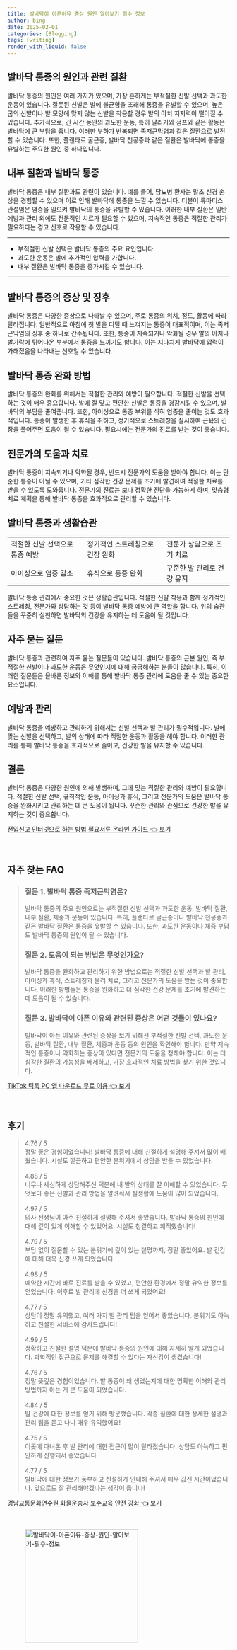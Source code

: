 ```yaml
---
title: 발바닥이 아픈이유 증상 원인 알아보기 필수 정보
author: bing
date: 2025-02-01
categories: [Blogging]
tags: [writing]
render_with_liquid: false
---
```



<h2 id='발바닥 통증의 원인과 관련 질환'>발바닥 통증의 원인과 관련 질환</h2>

<p>발바닥 통증의 원인은 여러 가지가 있으며, 가장 흔하게는 부적절한 신발 선택과 과도한 운동이 있습니다. 잘못된 신발은 발에 불균형을 초래해 통증을 유발할 수 있으며, 높은 굽의 신발이나 발 모양에 맞지 않는 신발을 착용할 경우 발의 아치 지지력이 떨어질 수 있습니다. 추가적으로, 긴 시간 동안의 과도한 운동, 특히 달리기와 점프와 같은 활동은 발바닥에 큰 부담을 줍니다. 이러한 부하가 반복되면 족저근막염과 같은 질환으로 발전할 수 있습니다. 또한, 플랜타르 굴근증, 발바닥 천공증과 같은 질환은 발바닥에 통증을 유발하는 주요한 원인 중 하나입니다.</p>

<h2 id='내부 질환과 발바닥 통증'>내부 질환과 발바닥 통증</h2>

<p>발바닥 통증은 내부 질환과도 관련이 있습니다. 예를 들어, 당뇨병 환자는 말초 신경 손상을 경험할 수 있으며 이로 인해 발바닥에 통증을 느낄 수 있습니다. 더불어 류마티스 관절염은 염증을 일으켜 발바닥의 통증을 유발할 수 있습니다. 이러한 내부 질환은 일반 예방과 관리 외에도 전문적인 치료가 필요할 수 있으며, 지속적인 통증은 적절한 관리가 필요하다는 경고 신호로 작용할 수 있습니다.</p>

<hr />

<ul>
    <li>부적절한 신발 선택은 발바닥 통증의 주요 요인입니다.</li>
    <li>과도한 운동은 발에 추가적인 압력을 가합니다.</li>
    <li>내부 질환은 발바닥 통증을 증가시킬 수 있습니다.</li>
</ul>

<hr />

<h2 id='발바닥 통증의 증상 및 징후'>발바닥 통증의 증상 및 징후</h2>

<p>발바닥 통증은 다양한 증상으로 나타날 수 있으며, 주로 통증의 위치, 정도, 활동에 따라 달라집니다. 일반적으로 아침에 첫 발을 디딜 때 느껴지는 통증이 대표적이며, 이는 족저근막염의 징후 중 하나로 간주됩니다. 또한, 통증이 지속되거나 악화될 경우 발의 아치나 발가락에 튀어나온 부분에서 통증을 느끼기도 합니다. 이는 지나치게 발바닥에 압력이 가해졌음을 나타내는 신호일 수 있습니다.</p>

<h2 id='발바닥 통증 완화 방법'>발바닥 통증 완화 방법</h2>

<p>발바닥 통증의 완화를 위해서는 적절한 관리와 예방이 필요합니다. 적절한 신발을 선택하는 것이 매우 중요합니다. 발에 잘 맞고 편안한 신발은 통증을 경감시킬 수 있으며, 발바닥의 부담을 줄여줍니다. 또한, 아이싱으로 통증 부위를 식혀 염증을 줄이는 것도 효과적입니다. 통증이 발생한 후 휴식을 취하고, 정기적으로 스트레칭을 실시하여 근육의 긴장을 풀어주면 도움이 될 수 있습니다. 필요시에는 전문가의 진료를 받는 것이 좋습니다.</p>

<h2 id='전문가의 도움과 치료'>전문가의 도움과 치료</h2>

<p>발바닥 통증이 지속되거나 악화될 경우, 반드시 전문가의 도움을 받아야 합니다. 이는 단순한 통증이 아닐 수 있으며, 기타 심각한 건강 문제를 조기에 발견하여 적절한 치료를 받을 수 있도록 도와줍니다. 전문가의 진료는 보다 정확한 진단을 가능하게 하며, 맞춤형 치료 계획을 통해 발바닥 통증을 효과적으로 관리할 수 있습니다.</p>

<h2 id='발바닥 통증과 생활습관'>발바닥 통증과 생활습관</h2>

<table>
    <tr>
        <td>적절한 신발 선택으로 통증 예방</td>
        <td>정기적인 스트레칭으로 긴장 완화</td>
        <td>전문가 상담으로 조기 치료</td>
    </tr>
    <tr>
        <td>아이싱으로 염증 감소</td>
        <td>휴식으로 통증 완화</td>
        <td>꾸준한 발 관리로 건강 유지</td>
    </tr>
</table>

<p>발바닥 통증 관리에서 중요한 것은 생활습관입니다. 적절한 신발 착용과 함께 정기적인 스트레칭, 전문가와 상담하는 것 등이 발바닥 통증 예방에 큰 역할을 합니다. 위의 습관들을 꾸준히 실천하면 발바닥의 건강을 유지하는 데 도움이 될 것입니다.</p>

<h2 id='자주 묻는 질문'>자주 묻는 질문</h2>

<p>발바닥 통증과 관련하여 자주 묻는 질문들이 있습니다. 발바닥 통증의 근본 원인, 즉 부적절한 신발이나 과도한 운동은 무엇인지에 대해 궁금해하는 분들이 많습니다. 특히, 이러한 질문들은 올바른 정보와 이해를 통해 발바닥 통증 관리에 도움을 줄 수 있는 중요한 요소입니다.</p>

<h2 id='예방과 관리'>예방과 관리</h2>

<p>발바닥 통증을 예방하고 관리하기 위해서는 신발 선택과 발 관리가 필수적입니다. 발에 맞는 신발을 선택하고, 발의 상태에 따라 적절한 운동과 활동을 해야 합니다. 이러한 관리를 통해 발바닥 통증을 효과적으로 줄이고, 건강한 발을 유지할 수 있습니다.</p>

<h2 id='결론'>결론</h2>

<p>발바닥 통증은 다양한 원인에 의해 발생하며, 그에 맞는 적절한 관리와 예방이 필요합니다. 적절한 신발 선택, 규칙적인 운동, 아이싱과 휴식, 그리고 전문가의 도움은 발바닥 통증을 완화시키고 관리하는 데 큰 도움이 됩니다. 꾸준한 관리와 관심으로 건강한 발을 유지하는 것이 중요합니다.</p>


<p><a class="click-button" title="전입신고 인터넷으로 하는 방법 필요서류 온라인 가이드" href="https://somered.github.io/posts/%EC%A0%84%EC%9E%85%EC%8B%A0%EA%B3%A0-%EC%9D%B8%ED%84%B0%EB%84%B7%EC%9C%BC%EB%A1%9C-%ED%95%98%EB%8A%94-%EB%B0%A9%EB%B2%95-%ED%95%84%EC%9A%94%EC%84%9C%EB%A5%98-%EC%98%A8%EB%9D%BC%EC%9D%B8-%EA%B0%80%EC%9D%B4%EB%93%9C/" rel="dofollow">전입신고 인터넷으로 하는 방법 필요서류 온라인 가이드 👈 보기</a></p><br>
<h2 id='자주_찾는_FAQ'>자주 찾는 FAQ</h2>
<div itemscope="" itemtype="https://schema.org/FAQPage"> 
<blockquote> 
<div itemscope="" itemprop="mainEntity" itemtype="https://schema.org/Question"> 
<h3 itemprop="name">질문 1. 발바닥 통증 족저근막염은?</h3> 
<div itemscope="" itemprop="acceptedAnswer" itemtype="https://schema.org/Answer"> 
<span itemprop="text"> 
<p>발바닥 통증의 주요 원인으로는 부적절한 신발 선택과 과도한 운동, 발바닥 질환, 내부 질환, 체중과 운동이 있습니다. 특히, 플랜타르 굴근증이나 발바닥 천공증과 같은 발바닥 질환은 통증을 유발할 수 있습니다. 또한, 과도한 운동이나 체중 부담도 발바닥 통증의 원인이 될 수 있습니다.</p> 
</span> 
</div> 
</div> 

<div itemscope="" itemprop="mainEntity" itemtype="https://schema.org/Question"> 
<h3 itemprop="name">질문 2. 도움이 되는 방법은 무엇인가요?</h3> 
<div itemscope="" itemprop="acceptedAnswer" itemtype="https://schema.org/Answer"> 
<span itemprop="text"> 
<p>발바닥 통증을 완화하고 관리하기 위한 방법으로는 적절한 신발 선택과 발 관리, 아이싱과 휴식, 스트레칭과 물리 치료, 그리고 전문가의 도움을 받는 것이 중요합니다. 이러한 방법들은 통증을 완화하고 더 심각한 건강 문제를 조기에 발견하는 데 도움이 될 수 있습니다.</p> 
</span> 
</div> 
</div> 

<div itemscope="" itemprop="mainEntity" itemtype="https://schema.org/Question"> 
<h3 itemprop="name">질문 3. 발바닥이 아픈 이유와 관련된 증상은 어떤 것들이 있나요?</h3> 
<div itemscope="" itemprop="acceptedAnswer" itemtype="https://schema.org/Answer"> 
<span itemprop="text"> 
<p>발바닥이 아픈 이유와 관련된 증상을 보기 위해선 부적절한 신발 선택, 과도한 운동, 발바닥 질환, 내부 질환, 체중과 운동 등의 원인을 확인해야 합니다. 만약 지속적인 통증이나 악화하는 증상이 있다면 전문가의 도움을 청해야 합니다. 이는 더 심각한 질환의 가능성을 배제하고, 가장 효과적인 치료 방법을 찾기 위한 것입니다.</p> 
</span> 
</div> 
</div> 
</blockquote> 
</div>
<p><a class="click-button" title="TikTok 틱톡 PC 앱 다운로드 무료 이용" href="https://somered.github.io/posts/TikTok-%ED%8B%B1%ED%86%A1-PC-%EC%95%B1-%EB%8B%A4%EC%9A%B4%EB%A1%9C%EB%93%9C-%EB%AC%B4%EB%A3%8C-%EC%9D%B4%EC%9A%A9/" rel="dofollow">TikTok 틱톡 PC 앱 다운로드 무료 이용 👈 보기</a></p><br>
<h2 id='후기'>후기</h2>
<div itemscope itemtype="https://schema.org/Product">
  <blockquote>
  <div itemprop="review" itemscope itemtype="https://schema.org/Review">
      <div itemprop="reviewRating" itemscope itemtype="https://schema.org/Rating"> <span itemprop="ratingValue">4.76</span> / <span itemprop="bestRating">5</span> </div>
      <span itemprop="reviewBody">정말 좋은 경험이었습니다! 발바닥 통증에 대해 친절하게 설명해 주셔서 많이 배웠습니다. 시설도 깔끔하고 편안한 분위기에서 상담을 받을 수 있었습니다.</span>
  </div>
  <br>
  <div itemprop="review" itemscope itemtype="https://schema.org/Review">
      <div itemprop="reviewRating" itemscope itemtype="https://schema.org/Rating"> <span itemprop="ratingValue">4.88</span> / <span itemprop="bestRating">5</span> </div>
      <span itemprop="reviewBody">너무나 세심하게 상담해주신 덕분에 내 발의 상태를 잘 이해할 수 있었습니다. 무엇보다 좋은 신발과 관리 방법을 알려줘서 실생활에 도움이 많이 되었습니다.</span>
  </div>
  <br>
  <div itemprop="review" itemscope itemtype="https://schema.org/Review">
      <div itemprop="reviewRating" itemscope itemtype="https://schema.org/Rating"> <span itemprop="ratingValue">4.97</span> / <span itemprop="bestRating">5</span> </div>
      <span itemprop="reviewBody">의사 선생님이 아주 친절하게 설명해 주셔서 좋았습니다. 발바닥 통증의 원인에 대해 깊이 있게 이해할 수 있었어요. 시설도 청결하고 쾌적했습니다!</span>
  </div>
  <br>
  <div itemprop="review" itemscope itemtype="https://schema.org/Review">
      <div itemprop="reviewRating" itemscope itemtype="https://schema.org/Rating"> <span itemprop="ratingValue">4.79</span> / <span itemprop="bestRating">5</span> </div>
      <span itemprop="reviewBody">부담 없이 질문할 수 있는 분위기에 깊이 있는 설명까지, 정말 좋았어요. 발 건강에 대해 더욱 신경 쓰게 되었습니다.</span>
  </div>
  <br>
  <div itemprop="review" itemscope itemtype="https://schema.org/Review">
      <div itemprop="reviewRating" itemscope itemtype="https://schema.org/Rating"> <span itemprop="ratingValue">4.98</span> / <span itemprop="bestRating">5</span> </div>
      <span itemprop="reviewBody">예약한 시간에 바로 진료를 받을 수 있었고, 편안한 환경에서 정말 유익한 정보를 얻었습니다. 이후로 발 관리에 신경을 더 쓰게 되었어요!</span>
  </div>
  <br>
  <div itemprop="review" itemscope itemtype="https://schema.org/Review">
      <div itemprop="reviewRating" itemscope itemtype="https://schema.org/Rating"> <span itemprop="ratingValue">4.77</span> / <span itemprop="bestRating">5</span> </div>
      <span itemprop="reviewBody">상담이 정말 유익했고, 여러 가지 발 관리 팁을 얻어서 좋았습니다. 분위기도 아늑하고 친절한 서비스에 감사드립니다!</span>
  </div>
  <br>
  <div itemprop="review" itemscope itemtype="https://schema.org/Review">
      <div itemprop="reviewRating" itemscope itemtype="https://schema.org/Rating"> <span itemprop="ratingValue">4.99</span> / <span itemprop="bestRating">5</span> </div>
      <span itemprop="reviewBody">정확하고 친절한 설명 덕분에 발바닥 통증의 원인에 대해 자세히 알게 되었습니다. 과학적인 접근으로 문제를 해결할 수 있다는 자신감이 생겼습니다!</span>
  </div>
  <br>
  <div itemprop="review" itemscope itemtype="https://schema.org/Review">
      <div itemprop="reviewRating" itemscope itemtype="https://schema.org/Rating"> <span itemprop="ratingValue">4.76</span> / <span itemprop="bestRating">5</span> </div>
      <span itemprop="reviewBody">정말 뜻깊은 경험이었습니다. 발 통증이 왜 생겼는지에 대한 명확한 이해와 관리 방법까지 아는 게 큰 도움이 되었습니다.</span>
  </div>
  <br>
  <div itemprop="review" itemscope itemtype="https://schema.org/Review">
      <div itemprop="reviewRating" itemscope itemtype="https://schema.org/Rating"> <span itemprop="ratingValue">4.84</span> / <span itemprop="bestRating">5</span> </div>
      <span itemprop="reviewBody">발 건강에 대한 정보를 얻기 위해 방문했습니다. 각종 질환에 대한 상세한 설명과 관리 팁을 듣고 나니 매우 유익했어요!</span>
  </div>
  <br>
  <div itemprop="review" itemscope itemtype="https://schema.org/Review">
      <div itemprop="reviewRating" itemscope itemtype="https://schema.org/Rating"> <span itemprop="ratingValue">4.75</span> / <span itemprop="bestRating">5</span> </div>
      <span itemprop="reviewBody">이곳에 다녀온 후 발 관리에 대한 접근이 많이 달라졌습니다. 상담도 아늑하고 편안하게 진행돼서 좋았습니다.</span>
  </div>
  <br>
  <div itemprop="review" itemscope itemtype="https://schema.org/Review">
      <div itemprop="reviewRating" itemscope itemtype="https://schema.org/Rating"> <span itemprop="ratingValue">4.77</span> / <span itemprop="bestRating">5</span> </div>
      <span itemprop="reviewBody">발바닥에 대한 정보가 풍부하고 친절하게 안내해 주셔서 매우 값진 시간이었습니다. 앞으로도 잘 관리해야겠다는 생각이 듭니다!</span>
  </div>
  </blockquote>
</div>
<p><a class="click-button" title="경남교통문화연수원 화물운송자 보수교육 안전 강화" href="https://somered.github.io/posts/%EA%B2%BD%EB%82%A8%EA%B5%90%ED%86%B5%EB%AC%B8%ED%99%94%EC%97%B0%EC%88%98%EC%9B%90-%ED%99%94%EB%AC%BC%EC%9A%B4%EC%86%A1%EC%9E%90-%EB%B3%B4%EC%88%98%EA%B5%90%EC%9C%A1-%EC%95%88%EC%A0%84-%EA%B0%95%ED%99%94/" rel="dofollow">경남교통문화연수원 화물운송자 보수교육 안전 강화 👈 보기</a></p><br>
<figure class="image"><img src="https://somered.github.io/assets/img/thumbnail/발바닥이-아픈이유-증상-원인-알아보기-필수-정보.webp" alt="발바닥이-아픈이유-증상-원인-알아보기-필수-정보" width="256" height="256"></figure>